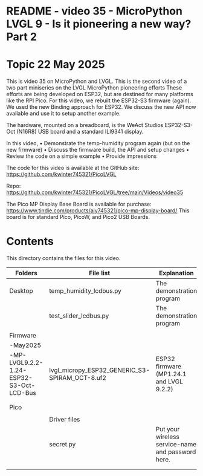 # README - video 35 - MicroPython LVGL 9 - Is it pioneering a new way? Part 2

# Topic 22 May 2025
This is video 35 on MicroPython and LVGL. This is the second video of a two part miniseries on the LVGL MicroPython pioneering efforts These efforts are being developed on ESP32, but are destined for many platforms like the RPI Pico.  For this video, we rebuilt the ESP32-S3 firmware (again).  We used the new Binding approach for ESP32. We discuss the new API now available and use it to setup another example.

The hardware, mounted on a breadboard, is the WeAct Studios ESP32-S3-Oct (N16R8) USB board and a standard ILI9341 display.

In this video,
    • Demonstrate the temp-humidity program again (but on the new firmware)
    • Discuss the firmware build, the API and setup changes
    • Review the code on a simple example
    • Provide impressions


The code for this video is available at the GitHub site:
https://github.com/kwinter745321/PicoLVGL

Repo:
https://github.com/kwinter745321/PicoLVGL/tree/main/Videos/video35

The Pico MP Display Base Board is available for purchase:
https://www.tindie.com/products/aiy745321/pico-mp-display-board/
This board is for standard Pico, PicoW, and Pico2 USB Boards.

# Contents
This directory contains the files for this video.  

| Folders | File list | Explanation |
|---------|-----------|-------------|
| Desktop   | temp_humidity_lcdbus.py | The demonstration program  |
|           | test_slider_lcdbus.py        | The demonstration program  |
|           |                      |                            |
| Firmware  |                      |                            |
| -May2025  |                      |                            |
| -MP-LVGL9.2.2-1.24-ESP32-S3-Oct-LCD-Bus          |lvgl_micropy_ESP32_GENERIC_S3-SPIRAM_OCT-8.uf2          |   ESP32 firmware  (MP1.24.1 and LVGL 9.2.2)  |
|           |                      |                                 |
|           |                      |                                 |
| Pico      |                      |                             |
|           |                      |                              |
|           |Driver files          |  |
|           |   secret.py          | Put your wireless service-name and password here.
|           |                      |                                             |
|           |                      |                                                 |

